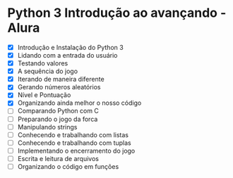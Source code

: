 # Python 3 Introdução ao avançando - Alura

- [x] Introdução e Instalação do Python 3
- [x] Lidando com a entrada do usuário
- [x] Testando valores
- [x] A sequência do jogo
- [x] Iterando de maneira diferente
- [x] Gerando números aleatórios
- [x] Nível e Pontuação
- [x] Organizando ainda melhor o nosso código
- [ ] Comparando Python com C
- [ ] Preparando o jogo da forca
- [ ] Manipulando strings
- [ ] Conhecendo e trabalhando com listas
- [ ] Conhecendo e trabalhando com tuplas
- [ ] Implementando o encerramento do jogo
- [ ] Escrita e leitura de arquivos
- [ ] Organizando o código em funções
